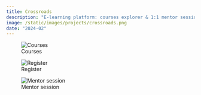 ```yaml
---
title: Crossroads
description: "E-learning platform: courses explorer & 1:1 mentor session"
image: /static/images/projects/crossroads.png
date: "2024-02"
---
```


<div class="side-by-side">
  <figure>
    <img alt="Courses" src="/static/images/projects/cs-crossroads.png"  class="side-by-side-img">
    <figcaption class="side-by-side-caption">Courses</figcaption>
  </figure>
  <figure>
    <img alt="Register" src="/static/images/projects/cs-auth.png" class="side-by-side-img">
    <figcaption class="side-by-side-caption">Register</figcaption>
  </figure>
  <figure>
    <img alt="Mentor session" src="/static/images/projects/cs-demo.png" class="side-by-side-img">
    <figcaption class="side-by-side-caption">Mentor session</figcaption>
  </figure>
</div>
